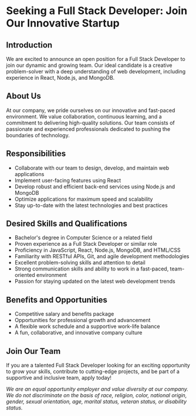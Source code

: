 # Seeking a Full Stack Developer: Join Our Innovative Startup

## Introduction

We are excited to announce an open position for a Full Stack Developer to join our dynamic and growing team. Our ideal candidate is a creative problem-solver with a deep understanding of web development, including experience in React, Node.js, and MongoDB. 

## About Us

At our company, we pride ourselves on our innovative and fast-paced environment. We value collaboration, continuous learning, and a commitment to delivering high-quality solutions. Our team consists of passionate and experienced professionals dedicated to pushing the boundaries of technology.

## Responsibilities

- Collaborate with our team to design, develop, and maintain web applications
- Implement user-facing features using React
- Develop robust and efficient back-end services using Node.js and MongoDB
- Optimize applications for maximum speed and scalability
- Stay up-to-date with the latest technologies and best practices

## Desired Skills and Qualifications

- Bachelor's degree in Computer Science or a related field
- Proven experience as a Full Stack Developer or similar role
- Proficiency in JavaScript, React, Node.js, MongoDB, and HTML/CSS
- Familiarity with RESTful APIs, Git, and agile development methodologies
- Excellent problem-solving skills and attention to detail
- Strong communication skills and ability to work in a fast-paced, team-oriented environment
- Passion for staying updated on the latest web development trends

## Benefits and Opportunities

- Competitive salary and benefits package
- Opportunities for professional growth and advancement
- A flexible work schedule and a supportive work-life balance
- A fun, collaborative, and innovative company culture

## Join Our Team

If you are a talented Full Stack Developer looking for an exciting opportunity to grow your skills, contribute to cutting-edge projects, and be part of a supportive and inclusive team, apply today!

*We are an equal opportunity employer and value diversity at our company. We do not discriminate on the basis of race, religion, color, national origin, gender, sexual orientation, age, marital status, veteran status, or disability status.*

```

```
